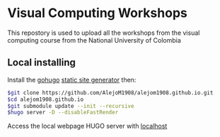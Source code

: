 # Visual Computing Workshops

This repostory is used to upload all the workshops from the visual computing course from the National University of Colombia

## Local installing

Install the [gohugo](https://gohugo.io/) [static site generator](https://jamstack.org/generators/) then:

```sh
$git clone https://github.com/AlejoM1908/alejom1908.github.io.git
$cd alejom1908.github.io
$git submodule update --init --recursive
$hugo server -D --disableFastRender
```

Access the local webpage HUGO server with [localhost](http://localhost:1313)